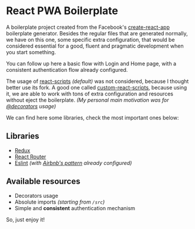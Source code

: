 # React PWA Boilerplate

A boilerplate project created from the Facebook's [create-react-app](https://github.com/facebook/create-react-app) boilerplate generator. Besides the regular files that are generated normally, we have on this one, some specific extra configuration, that would be considered essential for a good, fluent and pragmatic development when you start something.

You can follow up here a basic flow with Login and Home page, with a consistent authentication flow already configured.

The usage of [react-scripts](https://www.npmjs.com/package/react-scripts) _(default)_ was not considered, because I thought better use its fork. A good one called [custom-react-scripts](https://github.com/kitze/custom-react-scripts), because using it, we are able to work with tons of extra configuration and resources without eject the boilerplate. _(My personal main motivation was for [@decorators](https://babeljs.io/docs/plugins/transform-decorators/) usage)_

We can find here some libraries, check the most important ones below:

Libraries
-
* [Redux](https://redux.js.org/)
* [React Router](https://reacttraining.com/react-router/web/guides/philosophy)
* [Eslint](https://eslint.org/) _(with [Airbnb's pattern](https://github.com/airbnb/javascript) already configured)_

Available resources
-
* Decorators usage
* Absolute imports _(starting from `/src`)_
* Simple and **consistent** authentication mechanism

So, just enjoy it!
